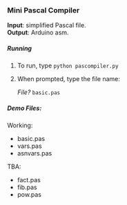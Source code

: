 ### Mini Pascal Compiler

**Input**: simplified Pascal file. <br/>
**Output**: Arduino asm.

##### Running
1. To run, type `python pascompiler.py`

2. When prompted, type the file name:
	
	*File?* `basic.pas`
	
##### Demo Files:

Working:

- basic.pas
- vars.pas
- asnvars.pas

TBA:

- fact.pas
- fib.pas
- pow.pas
